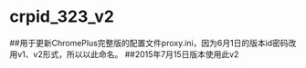 # crpid_323_v2
##用于更新ChromePlus完整版的配置文件proxy.ini，因为6月1日的版本id密码改用v1、v2形式，所以以此命名。
##2015年7月15日版本使用此v2
